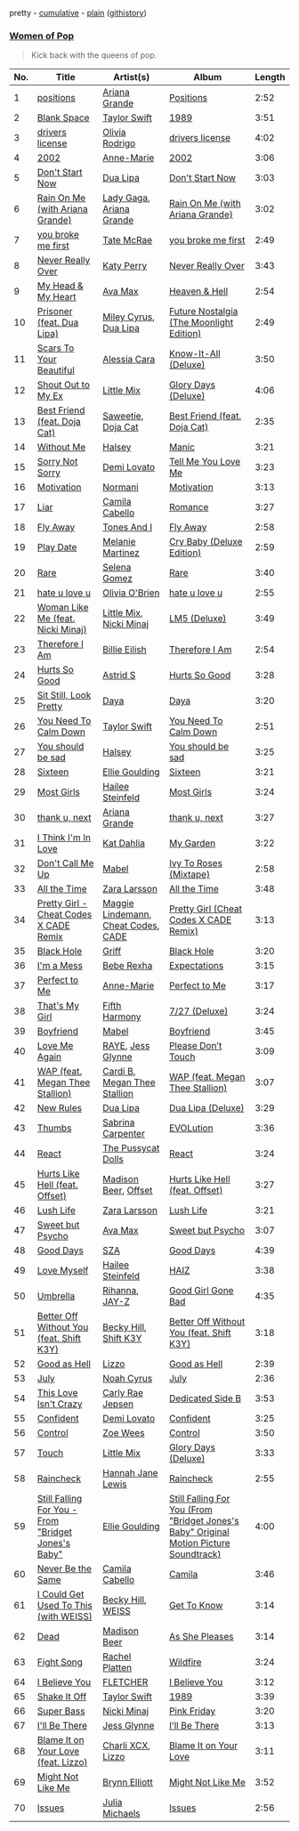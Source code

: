 pretty - [cumulative](/playlists/cumulative/Women%20of%20Pop.md) - [plain](/playlists/plain/37i9dQZF1DX3WvGXE8FqYX) ([githistory](https://github.githistory.xyz/tg-z/spotify-playlist-archive/blob/main/playlists/plain/37i9dQZF1DX3WvGXE8FqYX))

### [Women of Pop](https://open.spotify.com/playlist/37i9dQZF1DX3WvGXE8FqYX)

> Kick back with the queens of pop.

| No. | Title | Artist(s) | Album | Length |
|---|---|---|---|---|
| 1 | [positions](https://open.spotify.com/track/35mvY5S1H3J2QZyna3TFe0) | [Ariana Grande](https://open.spotify.com/artist/66CXWjxzNUsdJxJ2JdwvnR) | [Positions](https://open.spotify.com/album/3euz4vS7ezKGnNSwgyvKcd) | 2:52 |
| 2 | [Blank Space](https://open.spotify.com/track/580t2NTEMOuCHV1sN3uhyD) | [Taylor Swift](https://open.spotify.com/artist/06HL4z0CvFAxyc27GXpf02) | [1989](https://open.spotify.com/album/6w36pmMA5bxECalu5rxQAw) | 3:51 |
| 3 | [drivers license](https://open.spotify.com/track/7lPN2DXiMsVn7XUKtOW1CS) | [Olivia Rodrigo](https://open.spotify.com/artist/1McMsnEElThX1knmY4oliG) | [drivers license](https://open.spotify.com/album/66FPnVL9G4CMKy3wvaGTcr) | 4:02 |
| 4 | [2002](https://open.spotify.com/track/4Pbg79cTBu4vgSphoyNq3j) | [Anne-Marie](https://open.spotify.com/artist/1zNqDE7qDGCsyzJwohVaoX) | [2002](https://open.spotify.com/album/6oSxSPOg7Kuitjt2zwP7sU) | 3:06 |
| 5 | [Don't Start Now](https://open.spotify.com/track/6WrI0LAC5M1Rw2MnX2ZvEg) | [Dua Lipa](https://open.spotify.com/artist/6M2wZ9GZgrQXHCFfjv46we) | [Don't Start Now](https://open.spotify.com/album/0ix3XtPV1LwmZADsprKxcp) | 3:03 |
| 6 | [Rain On Me (with Ariana Grande)](https://open.spotify.com/track/24ySl2hOPGCDcxBxFIqWBu) | [Lady Gaga](https://open.spotify.com/artist/1HY2Jd0NmPuamShAr6KMms), [Ariana Grande](https://open.spotify.com/artist/66CXWjxzNUsdJxJ2JdwvnR) | [Rain On Me (with Ariana Grande)](https://open.spotify.com/album/4TqgXMSSTwP3RCo3MMSR6t) | 3:02 |
| 7 | [you broke me first](https://open.spotify.com/track/45bE4HXI0AwGZXfZtMp8JR) | [Tate McRae](https://open.spotify.com/artist/45dkTj5sMRSjrmBSBeiHym) | [you broke me first](https://open.spotify.com/album/1RWiRfdNZKDe8VXzzf2VEc) | 2:49 |
| 8 | [Never Really Over](https://open.spotify.com/track/5PYQUBXc7NYeI1obMKSJK0) | [Katy Perry](https://open.spotify.com/artist/6jJ0s89eD6GaHleKKya26X) | [Never Really Over](https://open.spotify.com/album/3KjXg0MDej2pG9fv6I22lT) | 3:43 |
| 9 | [My Head & My Heart](https://open.spotify.com/track/1KixkQVDUHggZMU9dUobgm) | [Ava Max](https://open.spotify.com/artist/4npEfmQ6YuiwW1GpUmaq3F) | [Heaven & Hell](https://open.spotify.com/album/26c7MmQ4w8EAvVLb4jilaM) | 2:54 |
| 10 | [Prisoner (feat. Dua Lipa)](https://open.spotify.com/track/1V4uMdCH6aDZire0vVqnXW) | [Miley Cyrus](https://open.spotify.com/artist/5YGY8feqx7naU7z4HrwZM6), [Dua Lipa](https://open.spotify.com/artist/6M2wZ9GZgrQXHCFfjv46we) | [Future Nostalgia (The Moonlight Edition)](https://open.spotify.com/album/0JeyP8r2hBxYIoxXv11XiX) | 2:49 |
| 11 | [Scars To Your Beautiful](https://open.spotify.com/track/42ydLwx4i5V49RXHOozJZq) | [Alessia Cara](https://open.spotify.com/artist/2wUjUUtkb5lvLKcGKsKqsR) | [Know-It-All (Deluxe)](https://open.spotify.com/album/2AGNF8r2y8HL85yVk2bwmS) | 3:50 |
| 12 | [Shout Out to My Ex](https://open.spotify.com/track/0YHUITU3w6ws1v8ehT264g) | [Little Mix](https://open.spotify.com/artist/3e7awlrlDSwF3iM0WBjGMp) | [Glory Days (Deluxe)](https://open.spotify.com/album/2GJLzxAajkFeyDPVH7X4Cs) | 4:06 |
| 13 | [Best Friend (feat. Doja Cat)](https://open.spotify.com/track/2etHQJxIbV0soyPhelVs9Y) | [Saweetie](https://open.spotify.com/artist/6cK3NBO6uP7hh0oyuVELFl), [Doja Cat](https://open.spotify.com/artist/5cj0lLjcoR7YOSnhnX0Po5) | [Best Friend (feat. Doja Cat)](https://open.spotify.com/album/28Yv9BE6ZI6dccK0sxbEq4) | 2:35 |
| 14 | [Without Me](https://open.spotify.com/track/6FZDfxM3a3UCqtzo5pxSLZ) | [Halsey](https://open.spotify.com/artist/26VFTg2z8YR0cCuwLzESi2) | [Manic](https://open.spotify.com/album/68enXe5XcJdciSDAZr0Alr) | 3:21 |
| 15 | [Sorry Not Sorry](https://open.spotify.com/track/3Du2K5dLzmduCNp6uwuaL0) | [Demi Lovato](https://open.spotify.com/artist/6S2OmqARrzebs0tKUEyXyp) | [Tell Me You Love Me](https://open.spotify.com/album/233yswCIc7oCFpZ2M9t0wa) | 3:23 |
| 16 | [Motivation](https://open.spotify.com/track/0rIAC4PXANcKmitJfoqmVm) | [Normani](https://open.spotify.com/artist/2cWZOOzeOm4WmBJRnD5R7I) | [Motivation](https://open.spotify.com/album/2r6BEK0wzXbL8JHyCkeJkG) | 3:13 |
| 17 | [Liar](https://open.spotify.com/track/073ILU1C3APNRGF66VhtyA) | [Camila Cabello](https://open.spotify.com/artist/4nDoRrQiYLoBzwC5BhVJzF) | [Romance](https://open.spotify.com/album/3Vsbl0diFGw8HNSjG8ue9m) | 3:27 |
| 18 | [Fly Away](https://open.spotify.com/track/1jgu8MFTEGdL1wjw9gZj5y) | [Tones And I](https://open.spotify.com/artist/2NjfBq1NflQcKSeiDooVjY) | [Fly Away](https://open.spotify.com/album/4SWYpB2IBlwzeyLEroUxso) | 2:58 |
| 19 | [Play Date](https://open.spotify.com/track/4DpNNXFMMxQEKl7r0ykkWA) | [Melanie Martinez](https://open.spotify.com/artist/63yrD80RY3RNEM2YDpUpO8) | [Cry Baby (Deluxe Edition)](https://open.spotify.com/album/5JpH5T1sCYnUyZD6TM0QaY) | 2:59 |
| 20 | [Rare](https://open.spotify.com/track/7HMmFQsKsljwTw8bS7lu19) | [Selena Gomez](https://open.spotify.com/artist/0C8ZW7ezQVs4URX5aX7Kqx) | [Rare](https://open.spotify.com/album/3YPFaTR7WMi1Hd4NVKdCJx) | 3:40 |
| 21 | [hate u love u](https://open.spotify.com/track/6ATgDc6e4sPn84hvJsAmPt) | [Olivia O'Brien](https://open.spotify.com/artist/1QRj3hoop9Mv5VvHQkwPEp) | [hate u love u](https://open.spotify.com/album/0rajxwGsaQ1sqoegXK6gvw) | 2:55 |
| 22 | [Woman Like Me (feat. Nicki Minaj)](https://open.spotify.com/track/222B3aljXx6fFwKmFjuBED) | [Little Mix](https://open.spotify.com/artist/3e7awlrlDSwF3iM0WBjGMp), [Nicki Minaj](https://open.spotify.com/artist/0hCNtLu0JehylgoiP8L4Gh) | [LM5 (Deluxe)](https://open.spotify.com/album/7Ho8gAx4haSxv1eFLQwvTj) | 3:49 |
| 23 | [Therefore I Am](https://open.spotify.com/track/54bFM56PmE4YLRnqpW6Tha) | [Billie Eilish](https://open.spotify.com/artist/6qqNVTkY8uBg9cP3Jd7DAH) | [Therefore I Am](https://open.spotify.com/album/5G58VVE9ub1KE01Mvbd8XM) | 2:54 |
| 24 | [Hurts So Good](https://open.spotify.com/track/3EVBx6WnnMj0qGpcPHjECA) | [Astrid S](https://open.spotify.com/artist/3AVfmawzu83sp94QW7CEGm) | [Hurts So Good](https://open.spotify.com/album/5gWOnOfMzRvW13dNF0WV9N) | 3:28 |
| 25 | [Sit Still, Look Pretty](https://open.spotify.com/track/1sSNWjLtY4GwyhqAwAnPD9) | [Daya](https://open.spotify.com/artist/6Dd3NScHWwnW6obMFbl1BH) | [Daya](https://open.spotify.com/album/5qklOJdg6WTDIZc6W1YjDQ) | 3:20 |
| 26 | [You Need To Calm Down](https://open.spotify.com/track/29fRTIKsJhLUJoldM89GZS) | [Taylor Swift](https://open.spotify.com/artist/06HL4z0CvFAxyc27GXpf02) | [You Need To Calm Down](https://open.spotify.com/album/21dd5QyItuoqvPkViQXlKf) | 2:51 |
| 27 | [You should be sad](https://open.spotify.com/track/4ncDAlyP3gmCWefTlj27zp) | [Halsey](https://open.spotify.com/artist/26VFTg2z8YR0cCuwLzESi2) | [You should be sad](https://open.spotify.com/album/0hXbi1NMz8paMkILeQEWW8) | 3:25 |
| 28 | [Sixteen](https://open.spotify.com/track/4PkIDTPGedm0enzdvilLNd) | [Ellie Goulding](https://open.spotify.com/artist/0X2BH1fck6amBIoJhDVmmJ) | [Sixteen](https://open.spotify.com/album/5AXNN75OmMjFrwst6ExNPx) | 3:21 |
| 29 | [Most Girls](https://open.spotify.com/track/2mfUa8bLs2s5N4VaqJZ4lZ) | [Hailee Steinfeld](https://open.spotify.com/artist/5p7f24Rk5HkUZsaS3BLG5F) | [Most Girls](https://open.spotify.com/album/4D6OyZ4Q57vH7gul8PVzTv) | 3:24 |
| 30 | [thank u, next](https://open.spotify.com/track/3e9HZxeyfWwjeyPAMmWSSQ) | [Ariana Grande](https://open.spotify.com/artist/66CXWjxzNUsdJxJ2JdwvnR) | [thank u, next](https://open.spotify.com/album/2fYhqwDWXjbpjaIJPEfKFw) | 3:27 |
| 31 | [I Think I'm In Love](https://open.spotify.com/track/3U1TuSqHIubBA10cVP7Sk6) | [Kat Dahlia](https://open.spotify.com/artist/1peH5tSqnYm8W6Bo3I5egE) | [My Garden](https://open.spotify.com/album/7IQvaeTZKibqE8OkOwicM0) | 3:22 |
| 32 | [Don't Call Me Up](https://open.spotify.com/track/5WHTFyqSii0lmT9R21abT8) | [Mabel](https://open.spotify.com/artist/1MIVXf74SZHmTIp4V4paH4) | [Ivy To Roses (Mixtape)](https://open.spotify.com/album/0syM7OUAhV7S6XmOa4nLUZ) | 2:58 |
| 33 | [All the Time](https://open.spotify.com/track/3OTSBoYKO7HzGVj8Bu2OH9) | [Zara Larsson](https://open.spotify.com/artist/1Xylc3o4UrD53lo9CvFvVg) | [All the Time](https://open.spotify.com/album/4x79GTZCS7XsmxK9qxxMmV) | 3:48 |
| 34 | [Pretty Girl - Cheat Codes X CADE Remix](https://open.spotify.com/track/1NDxZ7cFAo481dtYWdrUnR) | [Maggie Lindemann](https://open.spotify.com/artist/0uGk2czvcpWQA383Im6ajf), [Cheat Codes](https://open.spotify.com/artist/7DMveApC7UnC2NPfPvlHSU), [CADE](https://open.spotify.com/artist/0CEK8AzyeD5ZUdUloB6yQV) | [Pretty Girl (Cheat Codes X CADE Remix)](https://open.spotify.com/album/1XYA8eDvomdYTbQBzk0jT1) | 3:13 |
| 35 | [Black Hole](https://open.spotify.com/track/6xw8ld1ztoCKifwTN6uGDq) | [Griff](https://open.spotify.com/artist/5RJFJWYgtgWktosLrUDzff) | [Black Hole](https://open.spotify.com/album/0ogiikOppOfG6kkhtC5BDz) | 3:20 |
| 36 | [I'm a Mess](https://open.spotify.com/track/04ZTP5KsCypmtCmQg5tH9R) | [Bebe Rexha](https://open.spotify.com/artist/64M6ah0SkkRsnPGtGiRAbb) | [Expectations](https://open.spotify.com/album/4TOkZvtqNpg5UHyGxCn0mS) | 3:15 |
| 37 | [Perfect to Me](https://open.spotify.com/track/0DC7Zs2qvAbNK1owWQ4mlL) | [Anne-Marie](https://open.spotify.com/artist/1zNqDE7qDGCsyzJwohVaoX) | [Perfect to Me](https://open.spotify.com/album/53WGU9U5hmgWPUdfNitaVO) | 3:17 |
| 38 | [That's My Girl](https://open.spotify.com/track/2ACOWPLUe4A4KuQ5ioD2od) | [Fifth Harmony](https://open.spotify.com/artist/1l8Fu6IkuTP0U5QetQJ5Xt) | [7/27 (Deluxe)](https://open.spotify.com/album/0pF0oyuPNdOObniB1Ng0kW) | 3:24 |
| 39 | [Boyfriend](https://open.spotify.com/track/7mtxlSJQej3cCBXySgEjlY) | [Mabel](https://open.spotify.com/artist/1MIVXf74SZHmTIp4V4paH4) | [Boyfriend](https://open.spotify.com/album/1lf8oA3lANa6trf3iPho22) | 3:45 |
| 40 | [Love Me Again](https://open.spotify.com/track/1iZmjbahvLeJzpc042nri5) | [RAYE](https://open.spotify.com/artist/5KKpBU5eC2tJDzf0wmlRp2), [Jess Glynne](https://open.spotify.com/artist/4ScCswdRlyA23odg9thgIO) | [Please Don’t Touch](https://open.spotify.com/album/2L0kDBJ2d6aThU4egKkoDk) | 3:09 |
| 41 | [WAP (feat. Megan Thee Stallion)](https://open.spotify.com/track/4Oun2ylbjFKMPTiaSbbCih) | [Cardi B](https://open.spotify.com/artist/4kYSro6naA4h99UJvo89HB), [Megan Thee Stallion](https://open.spotify.com/artist/181bsRPaVXVlUKXrxwZfHK) | [WAP (feat. Megan Thee Stallion)](https://open.spotify.com/album/2ogiazbrNEx0kQHGl5ZBTQ) | 3:07 |
| 42 | [New Rules](https://open.spotify.com/track/2ekn2ttSfGqwhhate0LSR0) | [Dua Lipa](https://open.spotify.com/artist/6M2wZ9GZgrQXHCFfjv46we) | [Dua Lipa (Deluxe)](https://open.spotify.com/album/01sfgrNbnnPUEyz6GZYlt9) | 3:29 |
| 43 | [Thumbs](https://open.spotify.com/track/6WC5fhc9XMaCrUNKNjm9xE) | [Sabrina Carpenter](https://open.spotify.com/artist/74KM79TiuVKeVCqs8QtB0B) | [EVOLution](https://open.spotify.com/album/7iOAJaGBmk67o337zaqt0R) | 3:36 |
| 44 | [React](https://open.spotify.com/track/0GWYApQBwErVPkyXYCTJjI) | [The Pussycat Dolls](https://open.spotify.com/artist/6wPhSqRtPu1UhRCDX5yaDJ) | [React](https://open.spotify.com/album/0Dg7mV6QrpSw8b3o45bNkq) | 3:24 |
| 45 | [Hurts Like Hell (feat. Offset)](https://open.spotify.com/track/3WefHNGtjexZvi66ZEx9u4) | [Madison Beer](https://open.spotify.com/artist/2kRfqPViCqYdSGhYSM9R0Q), [Offset](https://open.spotify.com/artist/4DdkRBBYG6Yk9Ka8tdJ9BW) | [Hurts Like Hell (feat. Offset)](https://open.spotify.com/album/4FAW4D50oWaQ3EoRcsJduh) | 3:27 |
| 46 | [Lush Life](https://open.spotify.com/track/0r4SsYcwvd8URat6AS2m6f) | [Zara Larsson](https://open.spotify.com/artist/1Xylc3o4UrD53lo9CvFvVg) | [Lush Life](https://open.spotify.com/album/6x3lObhgC3H0KpOfePojFG) | 3:21 |
| 47 | [Sweet but Psycho](https://open.spotify.com/track/25sgk305KZfyuqVBQIahim) | [Ava Max](https://open.spotify.com/artist/4npEfmQ6YuiwW1GpUmaq3F) | [Sweet but Psycho](https://open.spotify.com/album/7CdLU3GgPy1PH5FVsrPlyA) | 3:07 |
| 48 | [Good Days](https://open.spotify.com/track/3YJJjQPAbDT7mGpX3WtQ9A) | [SZA](https://open.spotify.com/artist/7tYKF4w9nC0nq9CsPZTHyP) | [Good Days](https://open.spotify.com/album/781cKhbTPwLnPmo9BALQl7) | 4:39 |
| 49 | [Love Myself](https://open.spotify.com/track/4Y6IdA3e4wwLrbKHDjufaC) | [Hailee Steinfeld](https://open.spotify.com/artist/5p7f24Rk5HkUZsaS3BLG5F) | [HAIZ](https://open.spotify.com/album/4oeF4AKGQajeLuVVCpHh8c) | 3:38 |
| 50 | [Umbrella](https://open.spotify.com/track/5i66xrvSh1MjjyDd6zcwgj) | [Rihanna](https://open.spotify.com/artist/5pKCCKE2ajJHZ9KAiaK11H), [JAY-Z](https://open.spotify.com/artist/3nFkdlSjzX9mRTtwJOzDYB) | [Good Girl Gone Bad](https://open.spotify.com/album/1YhbfKnjrFgnYyWz6cn9mN) | 4:35 |
| 51 | [Better Off Without You (feat. Shift K3Y)](https://open.spotify.com/track/3oIVK7arAFuUOCGafPLxSC) | [Becky Hill](https://open.spotify.com/artist/4EPJlUEBy49EX1wuFOvtjK), [Shift K3Y](https://open.spotify.com/artist/26OrZl5U3VNGHU9qUj8EcM) | [Better Off Without You (feat. Shift K3Y)](https://open.spotify.com/album/6ItQBh0GYXQc3jYGP79Ww9) | 3:18 |
| 52 | [Good as Hell](https://open.spotify.com/track/3Yh9lZcWyKrK9GjbhuS0hR) | [Lizzo](https://open.spotify.com/artist/56oDRnqbIiwx4mymNEv7dS) | [Good as Hell](https://open.spotify.com/album/4CA8GvVF7swZafg0zYh9qq) | 2:39 |
| 53 | [July](https://open.spotify.com/track/5a6pdCHlWS2ekOOQ70QnAr) | [Noah Cyrus](https://open.spotify.com/artist/55fhWPvDiMpLnE4ZzNXZyW) | [July](https://open.spotify.com/album/2YQptVBjUJeIOBavD1AyXg) | 2:36 |
| 54 | [This Love Isn't Crazy](https://open.spotify.com/track/03o4HPzUwftpgAPNQSuaBS) | [Carly Rae Jepsen](https://open.spotify.com/artist/6sFIWsNpZYqfjUpaCgueju) | [Dedicated Side B](https://open.spotify.com/album/7oHKKCXCFIv3J1Yh5F08pu) | 3:53 |
| 55 | [Confident](https://open.spotify.com/track/4wBA24GuWqlFfZ6uL65aXP) | [Demi Lovato](https://open.spotify.com/artist/6S2OmqARrzebs0tKUEyXyp) | [Confident](https://open.spotify.com/album/7JtwIZvV0GWBKSytPcPBU8) | 3:25 |
| 56 | [Control](https://open.spotify.com/track/50Td3qilgs8BLtv8mHyT1t) | [Zoe Wees](https://open.spotify.com/artist/03d2mJXSMtuPI0nIvLnhoS) | [Control](https://open.spotify.com/album/4w177LbRYa3z07NifGptFp) | 3:50 |
| 57 | [Touch](https://open.spotify.com/track/5Ua3GXyHwiSfpNTMjq6m2z) | [Little Mix](https://open.spotify.com/artist/3e7awlrlDSwF3iM0WBjGMp) | [Glory Days (Deluxe)](https://open.spotify.com/album/2GJLzxAajkFeyDPVH7X4Cs) | 3:33 |
| 58 | [Raincheck](https://open.spotify.com/track/0AEEkLxoe9S6QyYD7KH4Im) | [Hannah Jane Lewis](https://open.spotify.com/artist/62ih54WQXcbwFrvhffPxcq) | [Raincheck](https://open.spotify.com/album/6yu86gPtBxGpf4E6qSWkfA) | 2:55 |
| 59 | [Still Falling For You - From "Bridget Jones's Baby"](https://open.spotify.com/track/3odrUVQ9tvRpkC9II2oWzx) | [Ellie Goulding](https://open.spotify.com/artist/0X2BH1fck6amBIoJhDVmmJ) | [Still Falling For You (From "Bridget Jones's Baby" Original Motion Picture Soundtrack)](https://open.spotify.com/album/6YIaqFvhOWma5gbjcB18Nu) | 4:00 |
| 60 | [Never Be the Same](https://open.spotify.com/track/4eWQlBRaTjPPUlzacqEeoQ) | [Camila Cabello](https://open.spotify.com/artist/4nDoRrQiYLoBzwC5BhVJzF) | [Camila](https://open.spotify.com/album/2vD3zSQr8hNlg0obNel4TE) | 3:46 |
| 61 | [I Could Get Used To This (with WEISS)](https://open.spotify.com/track/6oXjLk6jVeGkJdOuPsarH2) | [Becky Hill](https://open.spotify.com/artist/4EPJlUEBy49EX1wuFOvtjK), [WEISS](https://open.spotify.com/artist/0FBRY66KVaAiddGVefikLB) | [Get To Know](https://open.spotify.com/album/7nUCMatMkqnE76RE1KClGe) | 3:14 |
| 62 | [Dead](https://open.spotify.com/track/13W2FZtELfJiVBst64qKf4) | [Madison Beer](https://open.spotify.com/artist/2kRfqPViCqYdSGhYSM9R0Q) | [As She Pleases](https://open.spotify.com/album/5boeEaUtj7gHXFxKtFFlzL) | 3:14 |
| 63 | [Fight Song](https://open.spotify.com/track/37f4ITSlgPX81ad2EvmVQr) | [Rachel Platten](https://open.spotify.com/artist/3QLIkT4rD2FMusaqmkepbq) | [Wildfire](https://open.spotify.com/album/0mFDIOqypzHp6Xd0el1hoT) | 3:24 |
| 64 | [I Believe You](https://open.spotify.com/track/4GUXTRTjQ4voLzwLw9qbPx) | [FLETCHER](https://open.spotify.com/artist/5qa31A9HySw3T7MKWI9bGg) | [I Believe You](https://open.spotify.com/album/7c6s5q0fbvQF5wFQAsmzo7) | 3:12 |
| 65 | [Shake It Off](https://open.spotify.com/track/5WfhXulggG0c6WoVeMPA8N) | [Taylor Swift](https://open.spotify.com/artist/06HL4z0CvFAxyc27GXpf02) | [1989](https://open.spotify.com/album/6w36pmMA5bxECalu5rxQAw) | 3:39 |
| 66 | [Super Bass](https://open.spotify.com/track/7gKIt3rDGIMJDFVSPBnGmj) | [Nicki Minaj](https://open.spotify.com/artist/0hCNtLu0JehylgoiP8L4Gh) | [Pink Friday](https://open.spotify.com/album/2RfF6dGpYIN5u1mNkfG8Pb) | 3:20 |
| 67 | [I'll Be There](https://open.spotify.com/track/083Qf6hn6sFL6xiOHlZUyn) | [Jess Glynne](https://open.spotify.com/artist/4ScCswdRlyA23odg9thgIO) | [I'll Be There](https://open.spotify.com/album/7o6j8wph7fvEcAL67jLVGN) | 3:13 |
| 68 | [Blame It on Your Love (feat. Lizzo)](https://open.spotify.com/track/1MfuskV4ODUp14C2dnyPgW) | [Charli XCX](https://open.spotify.com/artist/25uiPmTg16RbhZWAqwLBy5), [Lizzo](https://open.spotify.com/artist/56oDRnqbIiwx4mymNEv7dS) | [Blame It on Your Love](https://open.spotify.com/album/7taiT9oVLbid3rJ7KwM9jf) | 3:11 |
| 69 | [Might Not Like Me](https://open.spotify.com/track/2xRViWc1s1vEguSrtHbdun) | [Brynn Elliott](https://open.spotify.com/artist/43AN9FNovCCWxPX4talyzz) | [Might Not Like Me](https://open.spotify.com/album/0lvq07hUML50I2zHp1zrua) | 3:52 |
| 70 | [Issues](https://open.spotify.com/track/1sXUWdKx03aP9Gmzft58rt) | [Julia Michaels](https://open.spotify.com/artist/0ZED1XzwlLHW4ZaG4lOT6m) | [Issues](https://open.spotify.com/album/1FulpD9JiAPbqP2F31pmUP) | 2:56 |